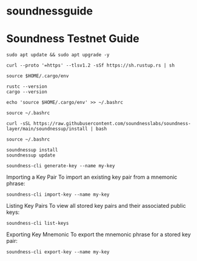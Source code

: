 # soundnessguide


<h1>Soundness Testnet Guide</h1>

```console
sudo apt update && sudo apt upgrade -y
```

```console
curl --proto '=https' --tlsv1.2 -sSf https://sh.rustup.rs | sh
```

```console
source $HOME/.cargo/env
```

```console
rustc --version
cargo --version
```

```console
echo 'source $HOME/.cargo/env' >> ~/.bashrc
```

```console
source ~/.bashrc
```

```console
curl -sSL https://raw.githubusercontent.com/soundnesslabs/soundness-layer/main/soundnessup/install | bash
```

```console
source ~/.bashrc
```

```console
soundnessup install
soundnessup update
```

```console
soundness-cli generate-key --name my-key
```

Importing a Key Pair
To import an existing key pair from a mnemonic phrase:

```console
soundness-cli import-key --name my-key
```

Listing Key Pairs
To view all stored key pairs and their associated public keys:

```console
soundness-cli list-keys
```

Exporting Key Mnemonic
To export the mnemonic phrase for a stored key pair:

```console
soundness-cli export-key --name my-key
```
